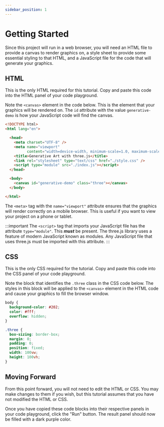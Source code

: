 ```yaml
---
sidebar_position: 1
---
```


# Getting Started

Since this project will run in a web browser, you will need an HTML file to
provide a canvas to render graphics on, a style sheet to provide some
essential styling to that HTML, and a JavaScript file for the code that will
generate your graphics.

## HTML

This is the only HTML required for this tutorial. Copy and paste this code into
the HTML panel of your code playground.

Note the `<canvas>` element in the code below. This is the element that your
graphics will be rendered on. The `id` attribute with the value
`generative-demo` is how your JavaScript code will find the canvas.

```html
<!DOCTYPE html>
<html lang="en">

  <head>
    <meta charset="UTF-8" />
    <meta name="viewport" 
          content="width=device-width, minimum-scale=1.0, maximum-scale=1.0">
    <title>Generative Art with three.js</title>
    <link rel="stylesheet" type="text/css" href="./style.css" />
    <script type="module" src="./index.js"></script>
  </head>

  <body>
    <canvas id="generative-demo" class="three"></canvas>
  </body>

</html>
```

The `<meta>` tag with the `name="viewport"` attribute ensures that the graphics
will render correctly on a mobile browser. This is useful if you want to view
your project on a phone or tablet.

:::important
The `<script>` tag that imports your JavaScript file has the attribute
`type="module"`. This **_must_** be present. The three.js library uses a
feature of modern JavaScript known as modules. Any JavaScript file that uses
three.js must be imported with this attribute.
:::

## CSS

This is the only CSS required for the tutorial. Copy and paste this code into
the CSS panel of your code playground.

Note the block that identifies the `.three` class in the CSS code below. The
styles in this block will be applied to the `<canvas>` element in the HTML code
and cause your graphics to fill the browser window.

```css
body {
  background-color: #202;
  color: #fff;
  overflow: hidden;
}

.three {
  box-sizing: border-box;
  margin: 0;
  padding: 0;
  position: fixed;
  width: 100vw;
  height: 100vh;
}
```

## Moving Forward

From this point forward, you will not need to edit the HTML or CSS. You may
make changes to them if you wish, but this tutorial assumes that you have not
modified the HTML or CSS.

Once you have copied these code blocks into their respective panels in your
code playground, click the "Run" button. The result panel should now be filled
with a dark purple color.
